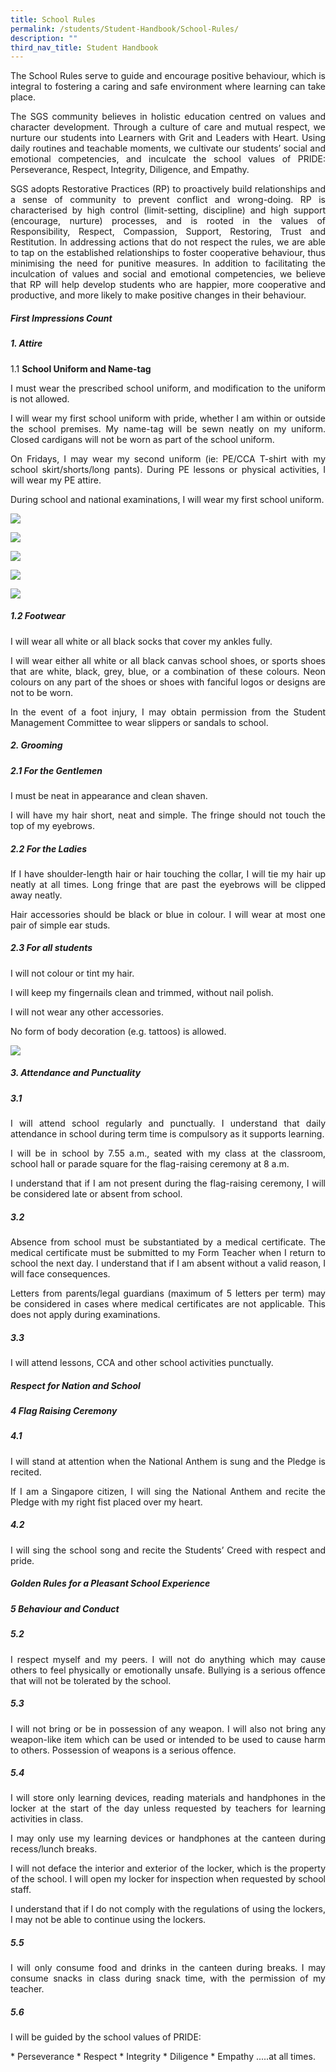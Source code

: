```yaml
---
title: School Rules
permalink: /students/Student-Handbook/School-Rules/
description: ""
third_nav_title: Student Handbook
---
```

<p style="text-align: justify;">The School Rules serve to guide and encourage positive behaviour, which is integral to fostering a caring and safe environment where learning can take place.</p>

<p style="text-align: justify;">The SGS community believes in holistic education centred on values and character development. Through a culture of care and mutual respect, we nurture our students into Learners with Grit and Leaders with Heart. Using daily routines and teachable moments, we cultivate our students’ social and emotional competencies, and inculcate the school values of PRIDE: Perseverance, Respect, Integrity, Diligence, and Empathy.</p>

<p style="text-align: justify;">SGS adopts Restorative Practices (RP) to proactively build relationships and a sense of community to prevent conflict and wrong-doing. RP is characterised by high control (limit-setting, discipline) and high support (encourage, nurture) processes, and is rooted in the values of Responsibility, Respect, Compassion, Support, Restoring, Trust and Restitution. In addressing actions that do not respect the rules, we are able to tap on the established relationships to foster cooperative behaviour, thus minimising the need for punitive measures. In addition to facilitating the inculcation of values and social and emotional competencies, we believe that RP will help develop students who are happier, more cooperative and productive, and more likely to make positive changes in their behaviour.</p>

##### **First Impressions Count**
##### 1.  Attire
1.1   **School Uniform and Name-tag**
<p style="text-align: justify;">I must wear the prescribed school uniform, and modification to the uniform is not allowed.</p>

<p style="text-align: justify;">I will wear my first school uniform with pride, whether I am within or outside the school premises. My name-tag will be sewn neatly on my uniform. Closed cardigans will not be worn as part of the school uniform.</p>

<p style="text-align: justify;">On Fridays, I may wear my second uniform (ie: PE/CCA T-shirt with my school skirt/shorts/long pants). During PE lessons or physical activities, I will wear my PE attire.</p>

<p style="text-align: justify;">During school and national examinations, I will wear my first school uniform.</p>

![](/images/School%20Rules/First%20Uniform%20Upper%20Sec.jpg)

![](/images/School%20Rules/First%20Uniform%20Lower%20Sec.jpg)

![](/images/School%20Rules/PR%20Attire.jpg)

![](/images/School%20Rules/Second%20Uniform%20Upper%20Sec.jpg)

![](/images/School%20Rules/Second%20Uniform%20Lower%20Sec.jpg)

##### 1.2 Footwear

<p style="text-align: justify;">I will wear all white or all black socks that cover my ankles fully.</p>

<p style="text-align: justify;">I will wear either all white or all black canvas school shoes, or sports shoes that are white, black, grey, blue, or a combination of these colours. Neon colours on any part of the shoes or shoes with fanciful logos or designs are not to be worn.</p>

<p style="text-align: justify;">In the event of a foot injury, I may obtain permission from the Student Management Committee to wear slippers or sandals to school.</p>


##### 2. Grooming
##### 2.1 For the Gentlemen

<p style="text-align: justify;">I must be neat in appearance and clean shaven.</p>

<p style="text-align: justify;">I will have my hair short, neat and simple. The fringe should not touch the top of my eyebrows.</p>

##### 2.2 For the Ladies

<p style="text-align: justify;">If I have shoulder-length hair or hair touching the collar, I will tie my hair up neatly at all times. Long fringe that are past the eyebrows will be clipped away neatly.</p>

<p style="text-align: justify;">Hair accessories should be black or blue in colour. I will wear at most one pair of simple ear studs.</p>

##### 2.3 For all students

<p style="text-align: justify;">I will not colour or tint my hair.</p>

<p style="text-align: justify;">I will keep my fingernails clean and trimmed, without nail polish.</p>

<p style="text-align: justify;">I will not wear any other accessories.</p>

<p style="text-align: justify;">No form of body decoration (e.g. tattoos) is allowed.</p>

![](/images/School%20Rules/boys-hair-1-600x153.jpg)

##### 3. Attendance and Punctuality

##### 3.1
<p style="text-align: justify;">I will attend school regularly and punctually. I understand that daily attendance in school during term time is compulsory as it supports learning.</p>

<p style="text-align: justify;">I will be in school by 7.55 a.m., seated with my class at the classroom, school hall or parade square for the flag-raising ceremony at 8 a.m.</p>

<p style="text-align: justify;">I understand that if I am not present during the flag-raising ceremony, I will be considered late or absent from school.</p>

##### 3.2

<p style="text-align: justify;">Absence from school must be substantiated by a medical certificate. The medical certificate must be submitted to my Form Teacher when I return to school the next day. I understand that if I am absent without a valid reason, I will face consequences.</p>

<p style="text-align: justify;">Letters from parents/legal guardians (maximum of 5 letters per term) may be considered in cases where medical certificates are not applicable. This does not apply during examinations.</p>

##### 3.3
<p style="text-align: justify;">I will attend lessons, CCA and other school activities punctually.</p>

##### **Respect for Nation and School**

##### 4 Flag Raising Ceremony

##### 4.1
<p style="text-align: justify;">I will stand at attention when the National Anthem is sung and the Pledge is recited.</p>

<p style="text-align: justify;">If I am a Singapore citizen, I will sing the National Anthem and recite the Pledge with my right fist placed over my heart.</p>

##### 4.2

<p style="text-align: justify;">I will sing the school song and recite the Students’ Creed with respect and pride.</p>

##### **Golden Rules for a Pleasant School Experience**
##### 5 Behaviour and Conduct

##### 5.2

<p style="text-align: justify;">I respect myself and my peers. I will not do anything which may cause others to feel physically or emotionally unsafe. Bullying is a serious offence that will not be tolerated by the school.</p>

##### 5.3
<p style="text-align: justify;">I will not bring or be in possession of any weapon. I will also not bring any weapon-like item which can be used or intended to be used to cause harm to others. Possession of weapons is a serious offence.</p>

##### 5.4
<p style="text-align: justify;">I will store only learning devices, reading materials and handphones in the locker at the start of the day unless requested by teachers for learning activities in class.</p>

<p style="text-align: justify;">I may only use my learning devices or handphones at the canteen during recess/lunch breaks.</p>

<p style="text-align: justify;">I will not deface the interior and exterior of the locker, which is the property of the school. I will open my locker for inspection when requested by school staff.</p>

<p style="text-align: justify;">I understand that if I do not comply with the regulations of using the lockers, I may not be able to continue using the lockers.</p>

##### 5.5
<p style="text-align: justify;">I will only consume food and drinks in the canteen during breaks. I may consume snacks in class during snack time, with the permission of my teacher.</p>

##### 5.6

<p style="text-align: justify;">I will be guided by the school values of PRIDE:</p>
* Perseverance
* Respect
* Integrity
* Diligence
* Empathy
.....at all times.

<p style="text-align: justify;"></p>

<p style="text-align: justify;"></p>